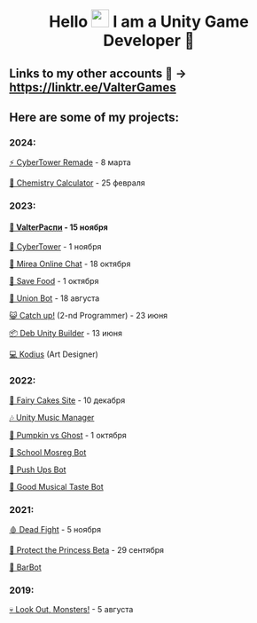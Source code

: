 <h1 align="center">Hello <img src="https://github.com/blackcater/blackcater/raw/main/images/Hi.gif" height="32"/> I am a <b>Unity Game Developer</b> 🎲</h1>

## Links to my other accounts 🌈 -> https://linktr.ee/ValterGames

## Here are some of my projects:
### 2024:
[⚡️ CyberTower Remade](https://valter-games.itch.io/cybertower-remade) - 8 марта

[🧬 Chemistry Calculator](https://github.com/ValterGames-Coder/ChemistryProject) - 25 февраля

### 2023:
#### [📅 ValterРаспи](https://college-mirea.ru) - 15 ноября 

[🌆 CyberTower](https://valter-games.itch.io/cybertower) - 1 ноября 

[💬 Mirea Online Chat](https://github.com/ValterGames-Coder/mirea-chat) - 18 октября

[🍎 Save Food](https://yandex.ru/games/app/258002?lang=ru) - 1 октября

[🤖 Union Bot](https://t.me/MTestTest_bot) - 18 августа

[😺 Catch up!](https://akan123.itch.io/catch-up) (2-nd Programmer) - 23 июня

[📦 Deb Unity Builder](https://github.com/ValterGames-Coder/Deb-Unity-Builder)  - 13 июня

[💻 Kodius](https://masterigr.ru/csmaker2/) (Art Designer)

### 2022:
[🎂 Fairy Cakes Site](https://fairycakeskira.github.io) - 10 декабря

[🎶 Unity Music Manager](https://github.com/ValterGames-Coder/Unity-Music-Manager)

[🎃 Pumpkin vs Ghost](https://valter_games.itch.io/pumpkin-vs-ghost) - 1 октября

[🤖 School Mosreg Bot](https://t.me/school_msoreg_bot)

[🤖 Push Ups Bot](https://t.me/PushUps_V_and_K_bot)

[🤖 Good Musical Taste Bot](https://t.me/GoodMusicalTaste_bot)

### 2021:
[🩸 Dead Fight](https://valter_games.itch.io/dead-fight) - 5 ноября

[👑 Protect the Princess Beta](https://valter-games.itch.io/protect-the-princess) - 29 сентября

[🤖 BarBot](https://github.com/ValterGames-Coder/Barbot)

### 2019:
[💀 Look Out, Monsters!](https://valter-games.itch.io/look-out-monsters) - 5 августа


